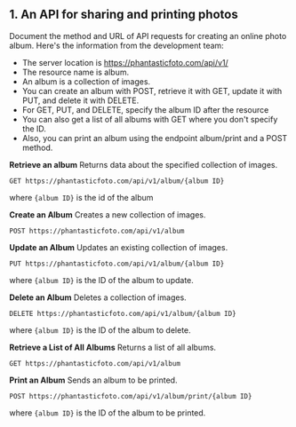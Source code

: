 ## 1. An API for sharing and printing photos

Document the method and URL of API requests for creating an online photo album. Here's the information from the development team:
- The server location is https://phantasticfoto.com/api/v1/
- The resource name is album.
- An album is a collection of images.
- You can create an album with POST, retrieve it with GET, update it with PUT, and delete it with DELETE.
- For GET, PUT, and DELETE, specify the album ID after the resource
- You can also get a list of all albums with GET where you don't specify the ID.
- Also, you can print an album using the endpoint album/print and a POST method.


**Retrieve an album**
Returns data about the specified collection of images.
```
GET https://phantasticfoto.com/api/v1/album/{album ID}
```
where `{album ID}` is the id of the album

**Create an Album**
Creates a new collection of images.
``` 
POST https://phantasticfoto.com/api/v1/album
```

**Update an Album**
Updates an existing collection of images.
```
PUT https://phantasticfoto.com/api/v1/album/{album ID}
```
where `{album ID}` is the ID of the album to update.

**Delete an Album**
Deletes a collection of images.
```
DELETE https://phantasticfoto.com/api/v1/album/{album ID}
```
where `{album ID}` is the ID of the album to delete.

**Retrieve a List of All Albums**
Returns a list of all albums.
```
GET https://phantasticfoto.com/api/v1/album 
```

**Print an Album**
Sends an album to be printed.
```
POST https://phantasticfoto.com/api/v1/album/print/{album ID}
```
where `{album ID}` is the ID of the album to be printed.


